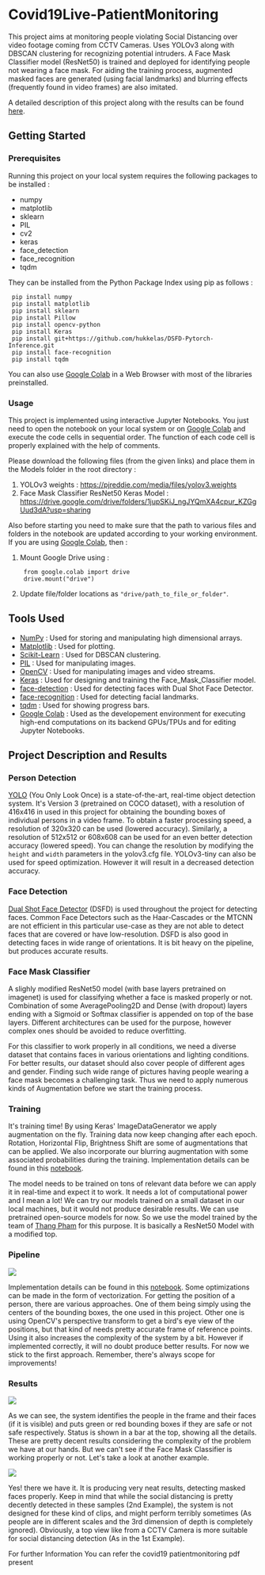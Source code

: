 # Covid19Live-PatientMonitoring
This project aims at monitoring people violating Social Distancing over video footage coming from CCTV Cameras. Uses YOLOv3 along with DBSCAN clustering for recognizing potential intruders. A Face Mask Classifier model (ResNet50) is trained and deployed for identifying people not wearing a face mask. For aiding the training process, augmented masked faces are generated (using facial landmarks) and blurring effects (frequently found in video frames) are also imitated.

A detailed description of this project along with the results can be found [here](#project-description-and-results).

## Getting Started

### Prerequisites
Running this project on your local system requires the following packages to be installed :

* numpy
* matplotlib
* sklearn
* PIL
* cv2
* keras 
* face_detection
* face_recognition
* tqdm

They can be installed from the Python Package Index using pip as follows :
 
     pip install numpy
     pip install matplotlib
     pip install sklearn
     pip install Pillow
     pip install opencv-python
     pip install Keras
     pip install git+https://github.com/hukkelas/DSFD-Pytorch-Inference.git
     pip install face-recognition
     pip install tqdm
     
You can also use [Google Colab](https://colab.research.google.com/) in a Web Browser with most of the libraries preinstalled.

### Usage
This project is implemented using interactive Jupyter Notebooks. You just need to open the notebook on your local system or on [Google Colab](https://colab.research.google.com/) and execute the code cells in sequential order. The function of each code cell is properly explained with the help of comments.

Please download the following files (from the given links) and place them in the Models folder in the root directory :
1. YOLOv3 weights : https://pjreddie.com/media/files/yolov3.weights
2. Face Mask Classifier ResNet50 Keras Model : https://drive.google.com/drive/folders/1jupSKiJ_ngJYQmXA4cpur_KZGgUud3dA?usp=sharing

Also before starting you need to make sure that the path to various files and folders in the notebook are updated according to your working environment. If you are using [Google Colab](https://colab.research.google.com/), then :
1. Mount Google Drive using : 

        from google.colab import drive
        drive.mount("drive")
        
2. Update file/folder locations as `"drive/path_to_file_or_folder"`.

## Tools Used
* [NumPy](https://numpy.org/) : Used for storing and manipulating high dimensional arrays.
* [Matplotlib](https://matplotlib.org/) : Used for plotting.
* [Scikit-Learn](https://scikit-learn.org/stable/) : Used for DBSCAN clustering.
* [PIL](https://pillow.readthedocs.io/en/stable/) : Used for manipulating images.
* [OpenCV](https://opencv.org/) : Used for manipulating images and video streams.
* [Keras](https://keras.io/) : Used for designing and training the Face_Mask_Classifier model.
* [face-detection](https://github.com/hukkelas/DSFD-Pytorch-Inference) : Used for detecting faces with Dual Shot Face Detector.
* [face-recognition](https://github.com/ageitgey/face_recognition) : Used for detecting facial landmarks.
* [tqdm](https://github.com/tqdm/tqdm) : Used for showing progress bars.
* [Google Colab](https://colab.research.google.com/) : Used as the developement environment for executing high-end computations on its backend GPUs/TPUs and for editing Jupyter Notebooks. 



## Project Description and Results
### Person Detection
[YOLO](https://pjreddie.com/darknet/yolo/) (You Only Look Once) is a state-of-the-art, real-time object detection system. It's Version 3 (pretrained on COCO dataset), with a resolution of 416x416 in used in this project for obtaining the bounding boxes of individual persons in a video frame. To obtain a faster processing speed, a resolution of 320x320 can be used (lowered accuracy). Similarly, a resolution of 512x512 or 608x608 can be used for an even better detection accuracy (lowered speed). You can change the resolution by modifying the `height` and `width` parameters in the yolov3.cfg file. YOLOv3-tiny can also be used for speed optimization. However it will result in a decreased detection accuracy.

### Face Detection
[Dual Shot Face Detector](https://github.com/Tencent/FaceDetection-DSFD) (DSFD) is used throughout the project for detecting faces. Common Face Detectors such as the Haar-Cascades or the MTCNN are not efficient in this particular use-case as they are not able to detect faces that are covered or have low-resolution. DSFD is also good in detecting faces in wide range of orientations. It is bit heavy on the pipeline, but produces accurate results.

### Face Mask Classifier
A slighly modified ResNet50 model (with base layers pretrained on imagenet) is used for classifying whether a face is masked properly or not. Combination of some AveragePooling2D and Dense (with dropout) layers ending with a Sigmoid or Softmax classifier is appended on top of the base layers. Different architectures can be used for the purpose, however complex ones should be avoided to reduce overfitting.

For this classifier to work properly in all conditions, we need a diverse dataset that contains faces in various orientations and lighting conditions. For better results, our dataset should also cover people of different ages and gender. Finding such wide range of pictures having people wearing a face mask becomes a challenging task. Thus we need to apply numerous kinds of Augmentation before we start the training process.



### Training 
It's training time! By using Keras' ImageDataGenerator we apply augmentation on the fly. Training data now keep changing after each epoch. Rotation, Horizontal Flip, Brightness Shift are some of augmentations that can be applied. We also incorporate our blurring augmentation with some associated probabilities during the training. Implementation details can be found in this [notebook](https://github.com/rohanrao619/Social_Distancing_with_AI/blob/master/Face_Mask_Classifier.ipynb). 

The model needs to be trained on tons of relevant data before we can apply it in real-time and expect it to work. It needs a lot of computational power and I mean a lot! We can try our models trained on a small dataset in our local machines, but it would not produce desirable results. We can use pretrained open-source models for now. So we use the model trained by the team of [Thang Pham](https://github.com/aome510/Mask-Classifier) for this purpose. It is basically a ResNet50 Model with a modified top.

### Pipeline
![](Pipeline.png)

Implementation details can be found in this [notebook](https://github.com/rohanrao619/Social_Distancing_with_AI/blob/master/Social_Distancing_Monitor.ipynb). Some optimizations can be made in the form of vectorization. For getting the position of a person, there are various approaches. One of them being simply using the centers of the bounding boxes, the one used in this project. Other one is using OpenCV's perspective transform to get a bird's eye view of the positions, but that kind of needs pretty accurate frame of reference points. Using it also increases the complexity of the system by a bit. However if implemented correctly, it will no doubt produce better results. For now we stick to the first approach. Remember, there's always scope for improvements!

### Results
![](Results/Demo_1.gif)

As we can see, the system identifies the people in the frame and their faces (if it is visible) and puts green or red bounding boxes if they are safe or not safe respectively. Status is shown in a bar at the top, showing all the details. These are pretty decent results considering the complexity of the problem we have at our hands. But we can't see if the Face Mask Classifier is working properly or not. Let's take a look at another example.

![](Results/Demo_2.gif)

Yes! there we have it. It is producing very neat results, detecting masked faces properly. Keep in mind that while the social distancing is pretty decently detected in these samples (2nd Example), the system is not designed for these kind of clips, and might perform terribly sometimes (As people are in different scales and the 3rd dimension of depth is completely ignored). Obviously, a top view like from a CCTV Camera is more suitable for social distancing detection (As in the 1st Example).


For further Information You can refer the covid19 patientmonitoring pdf present
